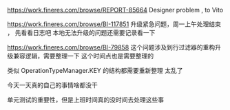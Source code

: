 https://work.fineres.com/browse/REPORT-85664 Designer problem , to Vito

https://work.fineres.com/browse/BI-117851 升级紧急问题，周一上午处理结束 ， 先看看日志吧 本地无法升级的问题还需要记录看一下




https://work.fineres.com/browse/BI-79858 这个问题涉及到行过滤器的重构升级兼容逻辑，需要整理一下
这个时间点也是需要整理的



类似 OperationTypeManager.KEY 的结构都需要重新整理 太乱了



今天一天真的自己的事情啥都没干

单元测试的重要性，但是上班时间真的没时间去处理这些事



